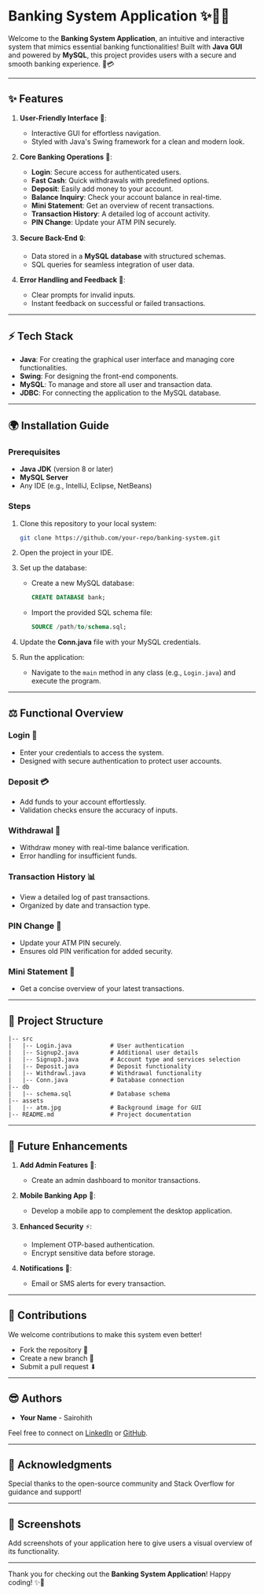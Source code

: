 # Banking System Application ✨💸🚀

Welcome to the **Banking System Application**, an intuitive and interactive system that mimics essential banking functionalities! Built with **Java GUI** and powered by **MySQL**, this project provides users with a secure and smooth banking experience. 🔐💳

---

## ✨ Features

1. **User-Friendly Interface** 📝:
   - Interactive GUI for effortless navigation.
   - Styled with Java's Swing framework for a clean and modern look.

2. **Core Banking Operations** 🏦:
   - **Login**: Secure access for authenticated users.
   - **Fast Cash**: Quick withdrawals with predefined options.
   - **Deposit**: Easily add money to your account.
   - **Balance Inquiry**: Check your account balance in real-time.
   - **Mini Statement**: Get an overview of recent transactions.
   - **Transaction History**: A detailed log of account activity.
   - **PIN Change**: Update your ATM PIN securely.

3. **Secure Back-End** 🔒:
   - Data stored in a **MySQL database** with structured schemas.
   - SQL queries for seamless integration of user data.

4. **Error Handling and Feedback** 🔧:
   - Clear prompts for invalid inputs.
   - Instant feedback on successful or failed transactions.

---

## ⚡ Tech Stack

- **Java**: For creating the graphical user interface and managing core functionalities.
- **Swing**: For designing the front-end components.
- **MySQL**: To manage and store all user and transaction data.
- **JDBC**: For connecting the application to the MySQL database.

---

## 🌍 Installation Guide

### Prerequisites
- **Java JDK** (version 8 or later)
- **MySQL Server**
- Any IDE (e.g., IntelliJ, Eclipse, NetBeans)

### Steps
1. Clone this repository to your local system:
   ```bash
   git clone https://github.com/your-repo/banking-system.git
   ```

2. Open the project in your IDE.

3. Set up the database:
   - Create a new MySQL database:
     ```sql
     CREATE DATABASE bank;
     ```
   - Import the provided SQL schema file:
     ```sql
     SOURCE /path/to/schema.sql;
     ```

4. Update the **Conn.java** file with your MySQL credentials.

5. Run the application:
   - Navigate to the `main` method in any class (e.g., `Login.java`) and execute the program.

---

## ⚖️ Functional Overview

### Login 🔑
- Enter your credentials to access the system.
- Designed with secure authentication to protect user accounts.

### Deposit 💳
- Add funds to your account effortlessly.
- Validation checks ensure the accuracy of inputs.

### Withdrawal 💸
- Withdraw money with real-time balance verification.
- Error handling for insufficient funds.

### Transaction History 📊
- View a detailed log of past transactions.
- Organized by date and transaction type.

### PIN Change 🔐
- Update your ATM PIN securely.
- Ensures old PIN verification for added security.

### Mini Statement 🔖
- Get a concise overview of your latest transactions.

---

## 🔧 Project Structure

```
|-- src
|   |-- Login.java           # User authentication
|   |-- Signup2.java         # Additional user details
|   |-- Signup3.java         # Account type and services selection
|   |-- Deposit.java         # Deposit functionality
|   |-- Withdrawl.java       # Withdrawal functionality
|   |-- Conn.java            # Database connection
|-- db
|   |-- schema.sql           # Database schema
|-- assets
|   |-- atm.jpg              # Background image for GUI
|-- README.md                # Project documentation
```

---

## 🚀 Future Enhancements

1. **Add Admin Features** 🔧:
   - Create an admin dashboard to monitor transactions.

2. **Mobile Banking App** 📲:
   - Develop a mobile app to complement the desktop application.

3. **Enhanced Security** ⚡:
   - Implement OTP-based authentication.
   - Encrypt sensitive data before storage.

4. **Notifications** 📢:
   - Email or SMS alerts for every transaction.

---

## 🙌 Contributions
We welcome contributions to make this system even better!
- Fork the repository 🔁
- Create a new branch 📁
- Submit a pull request ⬇

---

## 😎 Authors
- **Your Name** - Sairohith


Feel free to connect on [LinkedIn](https://www.linkedin.com/in/sairohith-tappatla-076378312/) or [GitHub](https://github.com/sairohithtappatla).

---

## 🙏 Acknowledgments
Special thanks to the open-source community and Stack Overflow for guidance and support!

---

## 🎉 Screenshots
Add screenshots of your application here to give users a visual overview of its functionality.

---

Thank you for checking out the **Banking System Application**! Happy coding! ✨🚀


